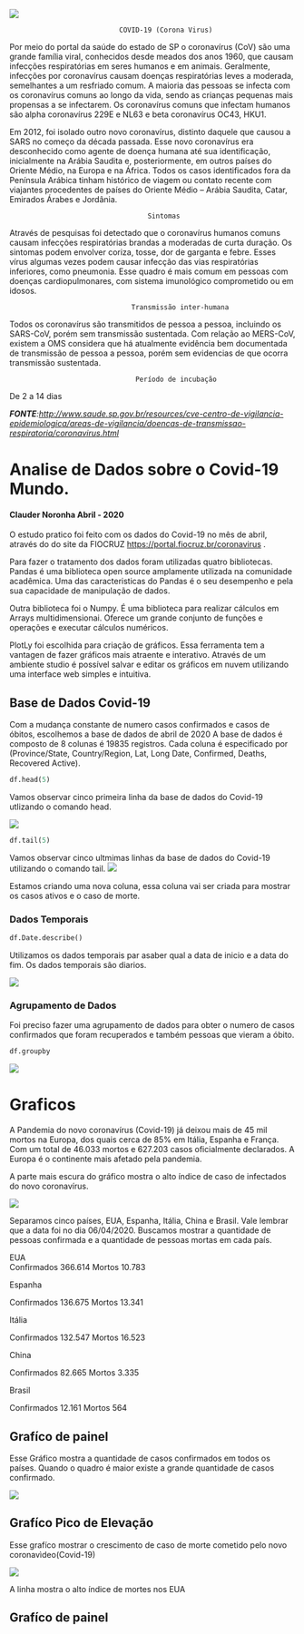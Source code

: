 



![](https://github.com/ClauderCarvalho/Covid-19_Mundo/blob/master/covid19.jpg)


                               COVID-19 (Corona Virus)

Por meio do portal da saúde do estado de SP o coronavírus (CoV) são uma grande família viral, conhecidos desde meados dos anos 1960, que causam infecções respiratórias em seres humanos e em animais. Geralmente, infecções por coronavírus causam doenças respiratórias leves a moderada, semelhantes a um resfriado comum. A maioria das pessoas se infecta com os coronavírus comuns ao longo da vida, sendo as crianças pequenas mais propensas a se infectarem. Os coronavírus comuns que infectam humanos são alpha coronavírus 229E e NL63 e beta coronavírus OC43, HKU1.

Em 2012, foi isolado outro novo coronavírus, distinto daquele que causou a SARS no começo da década passada. Esse novo coronavírus era desconhecido como agente de doença humana até sua identificação, inicialmente na Arábia Saudita e, posteriormente, em outros países do Oriente Médio, na Europa e na África. Todos os casos identificados fora da Península Arábica tinham histórico de viagem ou contato recente com viajantes procedentes de países do Oriente Médio – Arábia Saudita, Catar, Emirados Árabes e Jordânia.

                                      Sintomas

Através de pesquisas foi detectado que o  coronavírus humanos comuns causam infecções respiratórias brandas a moderadas de curta duração. Os sintomas podem envolver coriza, tosse, dor de garganta e febre. Esses vírus algumas vezes podem causar infecção das vias respiratórias inferiores, como pneumonia. Esse quadro é mais comum em pessoas com doenças cardiopulmonares, com sistema imunológico comprometido ou em idosos.

                                  Transmissão inter-humana
 
Todos os coronavírus são transmitidos de pessoa a pessoa, incluindo os SARS-CoV, porém sem transmissão sustentada. Com relação ao MERS-CoV, existem a OMS considera que há atualmente evidência bem documentada de transmissão de pessoa a pessoa, porém sem evidencias de que ocorra transmissão sustentada.


                                   Período de incubação

De 2 a 14 dias

_**FONTE**:http://www.saude.sp.gov.br/resources/cve-centro-de-vigilancia-epidemiologica/areas-de-vigilancia/doencas-de-transmissao-respiratoria/coronavirus.html_







# Analise de Dados sobre o Covid-19 Mundo.
#### Clauder Noronha Abril -  2020



O estudo pratico foi feito com os dados do Covid-19 no mês de abril, através do do site da FIOCRUZ
https://portal.fiocruz.br/coronavirus . 

Para fazer o tratamento dos dados foram utilizadas quatro bibliotecas. Pandas é uma biblioteca open source amplamente utilizada na comunidade acadêmica. Uma das caracteristicas do Pandas é o seu desempenho e pela sua capacidade de manipulação de dados.

Outra biblioteca foi o Numpy. É uma biblioteca para realizar cálculos em Arrays multidimensionai. Oferece um grande conjunto de funções e operações e executar cálculos numéricos. 

PlotLy foi escolhida para criação de gráficos. 
Essa ferramenta tem a vantagen de fazer gráficos mais atraente e interativo. Através de um ambiente studio é possível salvar e editar os gráficos em nuvem utilizando uma interface web simples e intuitiva.





## Base de Dados Covid-19
Com a mudança constante de numero casos confirmados e casos de óbitos, escolhemos a base de dados de abril de 2020
A base de dados  é composto de 8 colunas é 19835 registros. Cada coluna é especificado por (Province/State, Country/Region, Lat, Long	Date, Confirmed,	Deaths, Recovered	Active).


 ```python
 df.head(5)
 ```

Vamos observar cinco primeira linha da base de dados do Covid-19 utlizando o comando head.

![](https://github.com/ClauderCarvalho/Covid-19_Mundo/blob/master/head.png)




```python
df.tail(5)
```

Vamos observar cinco ultmimas linhas da base de dados do Covid-19 utilizando o comando tail.
![](https://github.com/ClauderCarvalho/Covid-19_Mundo/blob/master/Tail.png)



Estamos criando uma nova coluna, essa coluna vai ser criada para mostrar os casos ativos e o caso de morte.





### Dados Temporais


```python
df.Date.describe()
```
Utilizamos os dados temporais par asaber qual a data de inicio e a data do fim. Os dados temporais são diarios.

![](https://github.com/ClauderCarvalho/Covid-19_Mundo/blob/master/Temporais.png)







### Agrupamento de Dados

Foi preciso fazer uma agrupamento de dados para obter o numero de casos confirmados que foram recuperados e também pessoas que vieram a óbito.

```python
df.groupby
```
![](https://github.com/ClauderCarvalho/Covid-19_Mundo/blob/master/agrupamento.png)




# Graficos

A Pandemia do novo coronavírus (Covid-19) já deixou mais de 45 mil mortos na Europa, dos quais cerca de 85% em Itália, Espanha e França.
Com um total de 46.033 mortos e 627.203 casos oficialmente declarados. A Europa é o continente mais afetado pela pandemia.

A parte mais escura do gráfico mostra o alto índice de caso de infectados do novo coronavírus.

![](https://github.com/ClauderCarvalho/Covid-19_Mundo/blob/master/mapaCasoLongoTempo.png)


Separamos cinco países, EUA, Espanha, Itália, China e Brasil. Vale lembrar que a data foi no dia 06/04/2020. Buscamos mostrar a quantidade de pessoas confirmada e a quantidade de pessoas mortas em cada país.


EUA  
Confirmados                366.614
Mortos                      10.783



Espanha

Confirmados               136.675
Mortos                     13.341



Itália

Confirmados            132.547
Mortos                  16.523


China

Confirmados                 82.665
Mortos                        3.335  


Brasil

Confirmados             12.161
Mortos                     564


## Grafíco de painel

Esse Gráfico mostra a quantidade de casos confirmados em todos os países. Quando o quadro é maior existe a grande quantidade de casos confirmado.

![](https://github.com/ClauderCarvalho/Covid-19_Mundo/blob/master/CasosConfirmados.png)



## Grafíco Pico de Elevação

Esse grafíco mostrar o crescimento de caso de morte cometido pelo novo coronavìdeo(Covid-19)

![](https://github.com/ClauderCarvalho/Covid-19_Mundo/blob/master/CasosConfirmados1.png)

A linha mostra o alto índice de mortes nos EUA


## Grafíco de painel


